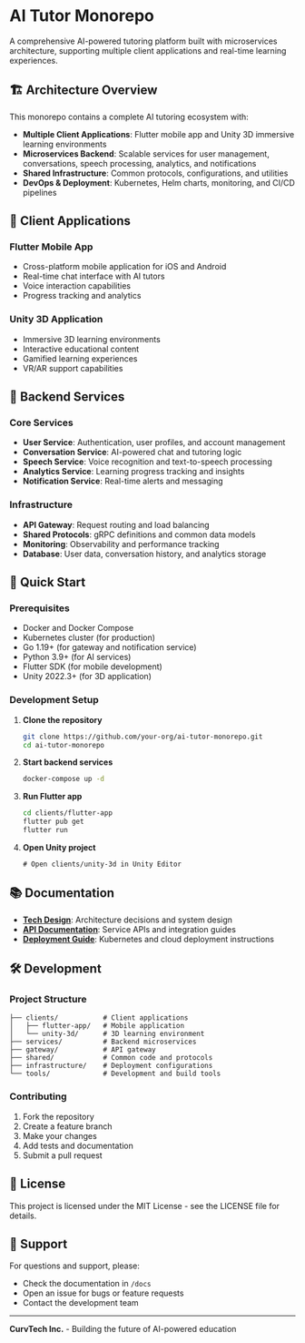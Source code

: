# AI Tutor Monorepo

A comprehensive AI-powered tutoring platform built with microservices architecture, supporting multiple client applications and real-time learning experiences.

## 🏗️ Architecture Overview

This monorepo contains a complete AI tutoring ecosystem with:

- **Multiple Client Applications**: Flutter mobile app and Unity 3D immersive learning environments
- **Microservices Backend**: Scalable services for user management, conversations, speech processing, analytics, and notifications
- **Shared Infrastructure**: Common protocols, configurations, and utilities
- **DevOps & Deployment**: Kubernetes, Helm charts, monitoring, and CI/CD pipelines

## 📱 Client Applications

### Flutter Mobile App

- Cross-platform mobile application for iOS and Android
- Real-time chat interface with AI tutors
- Voice interaction capabilities
- Progress tracking and analytics

### Unity 3D Application

- Immersive 3D learning environments
- Interactive educational content
- Gamified learning experiences
- VR/AR support capabilities

## 🔧 Backend Services

### Core Services

- **User Service**: Authentication, user profiles, and account management
- **Conversation Service**: AI-powered chat and tutoring logic
- **Speech Service**: Voice recognition and text-to-speech processing
- **Analytics Service**: Learning progress tracking and insights
- **Notification Service**: Real-time alerts and messaging

### Infrastructure

- **API Gateway**: Request routing and load balancing
- **Shared Protocols**: gRPC definitions and common data models
- **Monitoring**: Observability and performance tracking
- **Database**: User data, conversation history, and analytics storage

## 🚀 Quick Start

### Prerequisites

- Docker and Docker Compose
- Kubernetes cluster (for production)
- Go 1.19+ (for gateway and notification service)
- Python 3.9+ (for AI services)
- Flutter SDK (for mobile development)
- Unity 2022.3+ (for 3D application)

### Development Setup

1. **Clone the repository**

   ```bash
   git clone https://github.com/your-org/ai-tutor-monorepo.git
   cd ai-tutor-monorepo
   ```

2. **Start backend services**

   ```bash
   docker-compose up -d
   ```

3. **Run Flutter app**

   ```bash
   cd clients/flutter-app
   flutter pub get
   flutter run
   ```

4. **Open Unity project**
   ```
   # Open clients/unity-3d in Unity Editor
   ```

## 📚 Documentation

- **[Tech Design](./docs/tech_design/)**: Architecture decisions and system design
- **[API Documentation](./docs/api_documentation/)**: Service APIs and integration guides
- **[Deployment Guide](./infrastructure/)**: Kubernetes and cloud deployment instructions

## 🛠️ Development

### Project Structure

```
├── clients/           # Client applications
│   ├── flutter-app/   # Mobile application
│   └── unity-3d/      # 3D learning environment
├── services/          # Backend microservices
├── gateway/           # API gateway
├── shared/            # Common code and protocols
├── infrastructure/    # Deployment configurations
└── tools/             # Development and build tools
```

### Contributing

1. Fork the repository
2. Create a feature branch
3. Make your changes
4. Add tests and documentation
5. Submit a pull request

## 📄 License

This project is licensed under the MIT License - see the LICENSE file for details.

## 🤝 Support

For questions and support, please:

- Check the documentation in `/docs`
- Open an issue for bugs or feature requests
- Contact the development team

---

**CurvTech Inc.** - Building the future of AI-powered education
